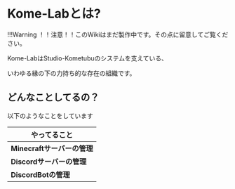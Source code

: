 # Kome-Labとは?

!!!Warning
    ！！注意！！このWikiはまだ製作中です。その点に留意してご覧ください。

Kome-LabはStudio-Kometubuのシステムを支えている、
</br>

いわゆる縁の下の力持ち的な存在の組織です。

## どんなことしてるの？

以下のようなことをしています

| やってること      |
| ----------- |
| **Minecraftサーバーの管理**       |
| **Discordサーバーの管理**       |
| **DiscordBotの管理**    |
